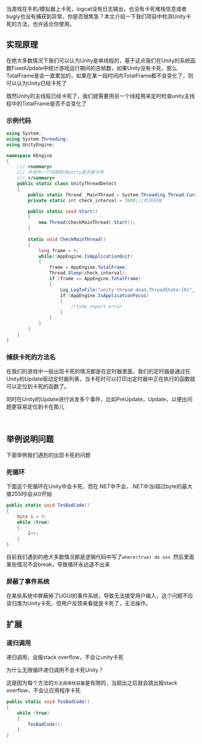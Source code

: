 当游戏在手机/模拟器上卡死，logcat没有日志输出，也没有卡死堆栈信息或者bugly也没有捕获到异常，你是否很焦急？本文介绍一下我们项目中检测Unity卡死的方法，也许适合你使用。

## 实现原理

在绝大多数情况下我们可以认为Unity是单线程的，基于这点我们在Unity的系统函数FixedUpdate中统计游戏运行期间的总帧数，如果Unity没有卡死，那么TotalFrame是会一直累加的，如果在某一段时间内TotalFrame都不会变化了，则可以认为Unity已经卡死了

既然Unity的主线程已经卡死了，我们就需要用另一个线程用来定时检查unity主线程中的TotalFrame是否不会变化了

### 示例代码

```c#
using System;
using System.Threading;
using UnityEngine;

namespace KEngine
{
    /// <summary>
    /// 开另外一个线程检测unity是否被卡死
    /// </summary>
    public static class UnityThreadDetect
    {
        public static Thread _MainThread = System.Threading.Thread.CurrentThread;//获取unity线程
        private static int check_interval = 3000;//检测间隔

        public static void Start()
        {
            new Thread(CheckMainThread).Start();
        }
        
        static void CheckMainThread()
        {
            long frame = 0;
            while(!AppEngine.IsApplicationQuit)
            {
                frame = AppEngine.TotalFrame;
                Thread.Sleep(check_interval);
                if (frame == AppEngine.TotalFrame)
                {
                    Log.LogToFile("unity thread dead,ThreadState:{0}",_MainThread.ThreadState);
                    if (AppEngine.IsApplicationFocus)
                    {
                        //todo report error
                    }
                }
            }
        }
    }
}
```

### 捕获卡死的方法名

在我们的游戏中一般出现卡死的情况都是在定时器里面，我们的定时器是通过在Unity的Update驱动定时器列表，当卡死时可以打印出定时器中正在执行的函数就可以定位到卡死的函数了。

同时在Unity的Update进行派发多个事件，比如PreUpdate，Update，以便出问题更容易定位到卡在那儿

​     

## 举例说明问题

下面举例我们遇到的出现卡死的问题

### 死循环

下面这个死循环在Unity中会卡死，而在.NET中不会，.NET中当i超过byte的最大值255时i会从0开始

```c#
public static void TesBadCode()
{
	byte i = 0;  
	while (true)
	{
		i++;
	}
}
```

目前我们遇到的绝大多数情况都是逻辑代码中写了`where(true) do xxx `然后里面某些情况不会break，导致循环永远退不出来

### 屏蔽了事件系统

在某些系统中屏蔽掉了UGUI的事件系统，导致无法接受用户输入，这个问题不应该归类为Unity卡死，但用户反馈来看就是卡死了，无法操作。



## 扩展

### 递归调用

递归调用，会报stack overflow，不会让unity卡死

为什么无限循环递归调用不会卡死Unity？

这是因为每个方法的`方法调用栈容量`是有限的，当超出之后就会跳出报stack overflow，不会让应用程序卡死

```c#
public static void TesBadCode()
{
	while (true)
	{
		TesBadCode();
	}
}
```